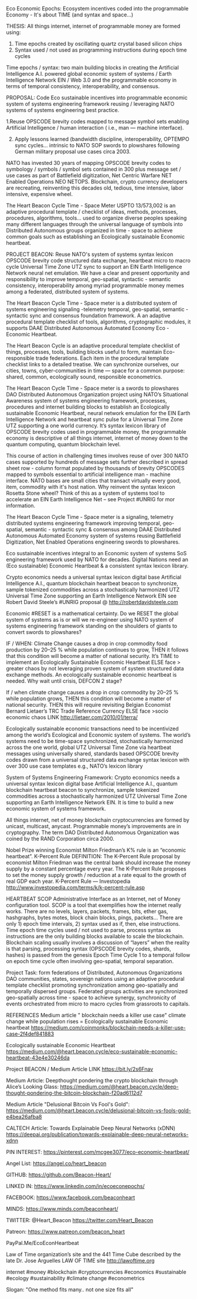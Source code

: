 Eco Economic Epochs: Ecosystem incentives coded into the programmable Economy - It's about TIME (and syntax and space...)

THESIS: All things internet, internet of programmable money are formed using:
1.	Time epochs created by oscillating quartz crystal based silicon chips
2.	Syntax used / not used as programming instructions during epoch time cycles

Time epochs / syntax: two main building blocks in creating the Artificial Intelligence A.I. powered global economic system of systems / Earth Intelligence Network EIN / Web 3.0 and the programmable economy in terms of temporal consistency, interoperability, and consensus.

PROPOSAL: Code Eco sustainable incentives into programmable economic system of systems engineering framework reusing / leveraging NATO systems of systems engineering best practice.

1.Reuse OPSCODE brevity codes mapped to message symbol sets enabling Artificial Intelligence / human interaction ( i.e., man — machine interface).

2. Apply lessons learned (bandwidth discipline, interoperability, OPTEMPO sync cycles... intrinsic to NATO SOP swords to plowshares following German military proposal use cases circa 2003.

NATO has invested 30 years of mapping OPSCODE brevity codes to symbology / symbols / symbol sets contained in 300 plus message set / use cases as part of Battlefield digitization, Net Centric Warfare NET Enabled Operations NEO NETOPS. Blockchain, crypto currency developers are recreating, reinventing  this decades old, tedious, time intensive, labor intensive, expensive wheel.

The Heart Beacon Cycle Time  - Space Meter USPTO 13/573,002 is an adaptive procedural template / checklist of ideas, methods, processes, procedures, algorithms, tools… used to organize diverse peoples speaking many different languages through the universal language of symbols into Distributed Autonomous groups organized in time - space to achieve common goals such as establishing an Ecologically sustainable Economic heartbeat. 

PROJECT BEACON: Reuse NATO's system of systems syntax lexicon OPSCODE brevity code structured data exchange, heartbeat micro to macro cycle Universal Time Zone UTZ sync to support an EIN Earth Intelligence Network neural net emulation. We have a clear and present opportunity and responsibility to improve temporal, geo-spatial, syntactic - semantic consistency, interoperability among myriad programmable money memes among a federated, distributed system of systems.

The Heart Beacon Cycle Time - Space meter is a distributed system of systems engineering signaling -telemetry temporal, geo-spatial, semantic - syntactic sync and consensus foundation framework. A an adaptive procedural template checklist of tools, algorithms, cryptographic modules, it supports DAAE Distributed Autonomous Automated Economy Eco - Economic Heartbeat.

The Heart Beacon Cycle is an adaptive procedural template checklist of things, processes, tools, building blocks useful to form, maintain Eco-responsible trade federations. Each item in the procedural template checklist links to a detailed treatise. We can synchronize ourselves, our cities, towns, cyber-communities in time — space for a common purpose: shared, common, ecologically sound, responsible econometrics. 

The Heart Beacon Cycle Time - Space meter is a swords to plowshares DAO Distributed Autonomous Organization project using NATO’s Situational Awareness system of systems engineering framework, processes, procedures and internet building blocks to establish an Ecologically sustainable Economic Heartbeat, neural network emulation for the EIN Earth Intelligence Network and heartbeat sync pulse for a Universal Time Zone UTZ supporting a one world currency. It’s syntax lexicon library of OPSCODE brevity codes used in programmable money, the programmable economy is descriptive of all things internet, internet of money down to the quantum computing, quantum blockchain level.

This course of action in challenging times  involves reuse of over 300 NATO cases supported by hundreds of message sets further described in spread sheet row - column format populated by thousands of brevity OPSCODES mapped to symbols essential to artificial intelligence man - machine interface. NATO bases are small cities that transact virtually every good, item, commodity with it's host nation. Why reinvent the syntax lexicon Rosetta Stone wheel? Think of this as a system of systems tool to accelerate an EIN Earth Intelligence Net – see Project #UNRIG for mor information.

The Heart Beacon Cycle Time - Space meter is a signaling, telemetry distributed systems engineering framework improving temporal, geo-spatial, semantic - syntactic sync & consensus among DAAE Distributed Autonomous Automated Economy system of systems reusing Battlefield Digitization, Net Enabled Operations engineering swords to plowshares.

Eco sustainable incentives integral to an Economic system of systems SoS engineering framework used by NATO for decades. Digital Nations need an (Eco sustainable) Economic Heartbeat & a consistent syntax lexicon library.

Crypto economics needs a universal syntax lexicon digital base Artificial Intelligence A.I., quantum blockchain heartbeat beacon to synchronize, sample tokenized commodities across a stochastically harmonized UTZ Universal Time Zone supporting an Earth Intelligence Network EIN see Robert David Steele’s #UNRIG proposal @ http://robertdavidsteele.com

Economic #RESET is a mathematical certainty. Do we RESET the global system of systems as is or will we re-engineer using NATO system of systems engineering framework standing on the shoulders of giants to convert swords to plowshares?

IF / WHEN: Climate Change causes a drop in crop commodity food production by 20–25 % while population continues to grow, THEN it follows that this condition will become a matter of national security. It’s TIME to implement an Ecologically Sustainable Economic Heartbeat ELSE face > greater chaos by not leveraging proven system of system structured data exchange methods. An ecologically sustainable economic heartbeat is needed. Why wait until crisis, DEFCON 2 stage?

If / when climate change causes a drop in crop commodity by 20–25 % while population grows, THEN this condition will become a matter of national security. THEN this will require revisiting Belgian Economist Bernard Lietaer’s TRC Trade Reference Currency ELSE face >socio economic chaos LINK http://lietaer.com/2010/01/terra/  

Ecologically sustainable economic transactions need to be incentivized among the world’s Ecological and Economic system of systems. The world’s systems need to be time-space synchronized, stochastically harmonized across the one world, global UTZ Universal Time Zone via heartbeat messages using universally shared, standards based OPSCODE brevity codes drawn from a universal structured data exchange syntax lexicon with over 300 use case templates e.g., NATO’s lexicon library

System of Systems Engineering Framework: Crypto economics needs a universal syntax lexicon digital base Artificial Intelligence A.I., quantum blockchain heartbeat beacon to synchronize, sample tokenized commodities across a stochastically harmonized UTZ Universal Time Zone supporting an Earth Intelligence Network EIN. It is time to build a new economic system of systems framework. 

All things internet, net of money blockchain cryptocurrencies are formed by unicast, multicast, anycast. Programmable money’s improvements are in cryptography. The term DAO Distributed Autonomous Organization was coined by the RAND Corporation circa 2000. 

Nobel Prize winning Economist Milton Friedman’s K% rule is an “economic heartbeat”. K-Percent Rule DEFINITION: The K-Percent Rule proposal by economist Milton Friedman was the central bank should increase the money supply by a constant percentage every year. The K-Percent Rule proposes to set the money supply growth / reduction at a rate equal to the growth of real GDP each year. K-Percent Rule — Investopedia http://www.investopedia.com/terms/k/k-percent-rule.asp

HEARTBEAT SCOP Administrative Interface as an Internet, net of Money configuration tool. SCOP is a tool that exemplifies how the internet really works. There are no levels, layers, packets, frames, bits, ether gas, hashgraphs, bytes motes, block chain blocks, pings, packets... There are only 1) epoch time intervals, 2) syntax used as if, then, else instructions. Time epoch time cycles used / not used to parse, process syntax as instructions are the only building blocks available to scale the blockchain. Blockchain scaling usually involves a discussion of “layers” when the reality is that parsing, processing syntax (OPSCODE brevity codes, shards, hashes) is passed from the genesis Epoch Time Cycle 1 to a temporal follow on epoch time cycle often involving geo-spatial, temporal separation.

Project Task: form federations of Distributed, Autonomous Organizations DAO communities, states, sovereign nations using an adaptive procedural template checklist promoting synchronization among geo-spatially and temporally dispersed groups. Federated groups activities are synchronized geo-spatially across time - space to achieve synergy, synchronicity of events orchestrated from micro to macro cycles from grassroots to capitals.

REFERENCES
Medium article " blockchain needs a killer use case" climate change while population rises = Ecologically sustainable Economic heartbeat https://medium.com/coinmonks/blockchain-needs-a-killer-use-case-2f4def841883

Ecologically sustainable Economic Heartbeat https://medium.com/@heart.beacon.cycle/eco-sustainable-economic-heartbeat-43e4e30246da 

Project BEACON / Medium Article LINK https://bit.ly/2s6Fnav

Medium Article: Deepthought pondering the crypto blockchain through Alice’s Looking Glass: https://medium.com/@heart.beacon.cycle/deep-thought-pondering-the-bitcoin-blockchain-f20ad6112d7

Medium Article "Delusional Bitcoin Vs Fool's Gold": https://medium.com/@heart.beacon.cycle/delusional-bitcoin-vs-fools-gold-e4bea26afba8 

CALTECH Article: Towards Explainable Deep Neural Networks (xDNN) https://deepai.org/publication/towards-explainable-deep-neural-networks-xdnn

PIN INTEREST: https://pinterest.com/mcgee3077/eco-economic-heartbeat/

Angel List: https://angel.co/heart_beacon

GITHUB: https://github.com/Beacon-Heart/

LINKED IN: https://www.linkedin.com/in/ecoeconepochs/

FACEBOOK: https://www.facebook.com/beaconheart

MINDS: https://www.minds.com/beaconheart/

TWITTER: @Heart_Beacon https://twitter.com/Heart_Beacon

Patreon: https://www.patreon.com/beacon_heart

PayPal.Me/EcoEconHeartbeat

Law of Time organization’s site and the 441 Time Cube described by the late Dr. Jose Arguelles LAW OF TIME site http://lawoftime.org

internet #money #blockchain #cryptocurrencies #economics #sustainable #ecology #sustainability #climate change #econometrics  

Slogan: "One method fits many.. not one size fits all"
